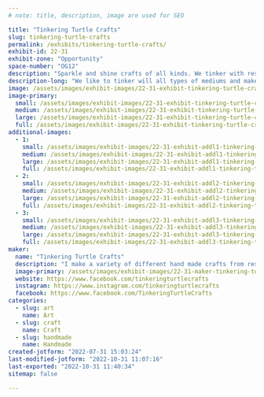 ```yaml
---
# note: title, description, image are used for SEO

title: "Tinkering Turtle Crafts"
slug: tinkering-turtle-crafts
permalink: /exhibits/tinkering-turtle-crafts/
exhibit-id: 22-31
exhibit-zone: "Opportunity"
space-number: "OG12"
description: "Sparkle and shine crafts of all kinds. We tinker with resin, rhinestones and glitter."
description-long: "We like to tinker will all types of mediums and make a variety of crafts for all ages. Pens, keychains, ornaments, jars, wall hangings and more. "
image: /assets/images/exhibit-images/22-31-exhibit-tinkering-turtle-crafts-crafts-2-large.jpg
image-primary: 
  small: /assets/images/exhibit-images/22-31-exhibit-tinkering-turtle-crafts-crafts-2-small.jpg
  medium: /assets/images/exhibit-images/22-31-exhibit-tinkering-turtle-crafts-crafts-2-medium.jpg
  large: /assets/images/exhibit-images/22-31-exhibit-tinkering-turtle-crafts-crafts-2-large.jpg
  full: /assets/images/exhibit-images/22-31-exhibit-tinkering-turtle-crafts-crafts-2-full.jpg
additional-images: 
  - 1:
    small: /assets/images/exhibit-images/22-31-exhibit-addl1-tinkering-turtle-crafts-crafts-3-small.jpg
    medium: /assets/images/exhibit-images/22-31-exhibit-addl1-tinkering-turtle-crafts-crafts-3-medium.jpg
    large: /assets/images/exhibit-images/22-31-exhibit-addl1-tinkering-turtle-crafts-crafts-3-large.jpg
    full: /assets/images/exhibit-images/22-31-exhibit-addl1-tinkering-turtle-crafts-crafts-3-full.jpg
  - 2:
    small: /assets/images/exhibit-images/22-31-exhibit-addl2-tinkering-turtle-crafts-crafts-small.jpg
    medium: /assets/images/exhibit-images/22-31-exhibit-addl2-tinkering-turtle-crafts-crafts-medium.jpg
    large: /assets/images/exhibit-images/22-31-exhibit-addl2-tinkering-turtle-crafts-crafts-large.jpg
    full: /assets/images/exhibit-images/22-31-exhibit-addl2-tinkering-turtle-crafts-crafts-full.jpg
  - 3:
    small: /assets/images/exhibit-images/22-31-exhibit-addl3-tinkering-turtle-crafts-keychains-small.jpg
    medium: /assets/images/exhibit-images/22-31-exhibit-addl3-tinkering-turtle-crafts-keychains-medium.jpg
    large: /assets/images/exhibit-images/22-31-exhibit-addl3-tinkering-turtle-crafts-keychains-large.jpg
    full: /assets/images/exhibit-images/22-31-exhibit-addl3-tinkering-turtle-crafts-keychains-full.jpg
maker: 
  name: "Tinkering Turtle Crafts"
  description: "I make a variety of different hand made crafts from resin, rhinestones, paper and yarn. A variety of cups, keychains, magnets, ornaments and wall pieces just to name a few of the items I have. Always learning and creating more fun and colorful pieces."
  image-primary: /assets/images/exhibit-images/22-31-maker-tinkering-turtle-crafts-tinkering-turtle-crafts-medium.jpg
  website: https://www.facebook.com/tinkeringturtlecrafts
  instagram: https://www.instagram.com/tinkeringturtlecrafts
  facebook: https://www.facebook.com/TinkeringTurtleCrafts
categories: 
  - slug: art
    name: Art
  - slug: craft
    name: Craft
  - slug: handmade
    name: Handmade
created-jotform: "2022-07-31 15:03:24"
last-modified-jotform: "2022-10-31 11:07:16"
last-exported: "2022-10-31 11:40:34"
sitemap: false

---
```

